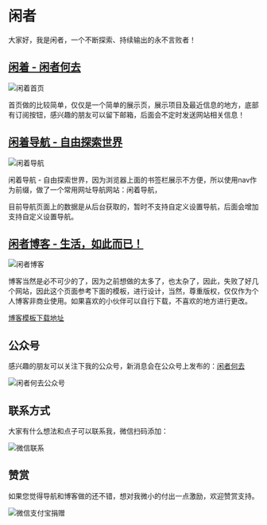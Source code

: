 # 闲者

大家好，我是闲者，一个不断探索、持续输出的永不言败者！

## [闲着 - 闲者何去](https://justmyfreedom.com/)

![闲着首页](docfile/闲着首页.png)

首页做的比较简单，仅仅是一个简单的展示页，展示项目及最近信息的地方，底部有订阅按钮，感兴趣的朋友可以留下邮箱，后面会不定时发送网站相关信息！

## [闲着导航 - 自由探索世界](https://nav.justmyfreedom.com/)

![闲着导航](docfile/闲着导航.png)

闲着导航 - 自由探索世界，因为浏览器上面的书签栏展示不方便，所以使用nav作为前缀，做了一个常用网址导航网站：闲着导航，

目前导航页面上的数据是从后台获取的，暂时不支持自定义设置导航，后面会增加支持自定义设置导航。

##  [闲者博客 - 生活，如此而已！](https://blog.justmyfreedom.com/)

![闲者博客](docfile/闲者博客.png)

博客当然是必不可少的了，因为之前想做的太多了，也太杂了，因此，失败了好几个网站，因此这个页面参考下面的模板，进行设计，当然，尊重版权，仅仅作为个人博客非商业使用。如果喜欢的小伙伴可以自行下载，不喜欢的地方进行更改。

[博客模板下载地址](https://justmyfreedom.lanzouv.com/ivr3D20oq0mf)

## 公众号

感兴趣的朋友可以关注下我的公众号，新消息会在公众号上发布的：[闲者何去](https://mp.weixin.qq.com/s?__biz=Mzk0MTQzOTIzNw==&mid=2247483804&idx=1&sn=0fb018f1defd2aaf6f04dba35dd0ed29&chksm=c2d321f6f5a4a8e07df0a245ed465a53a7d725ea9695cb160c45f742dbc371d52694686c8035&scene=126&sessionid=1702867566#rd)

![闲者何去公众号](docfile/公众号.jpg)


## 联系方式
大家有什么想法和点子可以联系我，微信扫码添加：

![微信联系](docfile/微信联系.png)

## 赞赏

如果您觉得导航和博客做的还不错，想对我微小的付出一点激励，欢迎赞赏支持。

![微信支付宝捐赠](docfile/微信支付宝捐赠.jpg)
